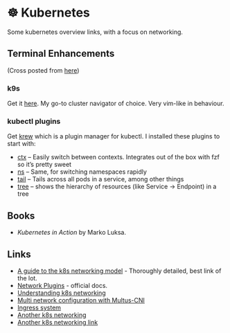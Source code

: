 # ☸️ Kubernetes

Some kubernetes overview links, with a focus on networking.

## Terminal Enhancements

(Cross posted from [here](https://arunsrin.wordpress.com/2021/07/16/k8s-terminal-enhancements/))

### k9s

Get it [here](https://k9scli.io/). My go-to cluster navigator of choice. Very
vim-like in behaviour.

### kubectl plugins

Get [krew](https://krew.sigs.k8s.io/) which is a plugin manager for kubectl. I
installed these plugins to start with:

- [ctx](https://github.com/ahmetb/kubectx) – Easily switch between contexts.
Integrates out of the box with fzf so it’s pretty sweet
- [ns](https://github.com/ahmetb/kubectx) – Same, for switching namespaces
rapidly
- [tail](https://github.com/boz/kail) – Tails across all pods in a service,
among other things
- [tree](https://github.com/ahmetb/kubectl-tree) – shows the hierarchy of
resources (like Service -> Endpoint) in a tree

## Books

- *Kubernetes in Action* by Marko Luksa.

## Links

- [A guide to the k8s networking model](https://sookocheff.com/post/kubernetes/understanding-kubernetes-networking-model/) - Thoroughly detailed, best link of the lot.
- [Network Plugins](https://kubernetes.io/docs/concepts/extend-kubernetes/compute-storage-net/network-plugins/) - official docs.
- [Understanding k8s networking](https://kubernetes.io/docs/concepts/extend-kubernetes/compute-storage-net/network-plugins/)
- [Multi network configuration with Multus-CNI](http://dougbtv.com/nfvpe/2017/02/22/multus-cni/)
- [Ingress system](https://www.joyfulbikeshedding.com/blog/2018-03-26-studying-the-kubernetes-ingress-system.html)
- [Another k8s networking](https://cloudnativelabs.github.io/post/2017-04-18-kubernetes-networking/)
- [Another k8s networking link](https://dzone.com/articles/how-to-understand-and-setup-kubernetes-networking)

